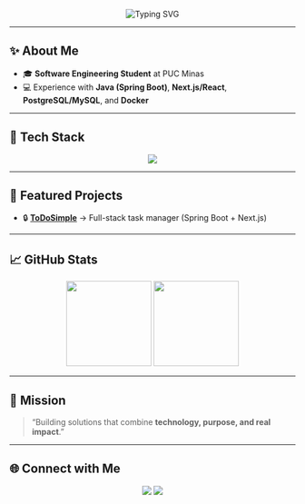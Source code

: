 <!-- Banner -->
<p align="center">
  <img src="https://readme-typing-svg.herokuapp.com?font=Fira+Code&size=28&duration=3000&pause=1000&color=00C853&center=true&vCenter=true&width=600&lines=Hey%2C+I'm+Vitor+👋;Software+Engineering+Student;Passionate+about+Technology+and+Entrepreneurship;Always+aiming+for+the+next+level+🚀" alt="Typing SVG" />
</p>

---

## ✨ About Me
- 🎓 **Software Engineering Student** at PUC Minas  
- 💻 Experience with **Java (Spring Boot)**, **Next.js/React**, **PostgreSQL/MySQL**, and **Docker**  

---

## 🚀 Tech Stack
<p align="center">
  <img src="https://skillicons.dev/icons?i=java,spring,react,nextjs,js,ts,postgres,mysql,docker,git,github,vscode" />
</p>

---

## 📌 Featured Projects
- 🔒 [**ToDoSimple**](https://github.com/vitorazevedop7/ToDoSimple) → Full-stack task manager (Spring Boot + Next.js)

---

## 📈 GitHub Stats
<p align="center">
  <img src="https://github-readme-stats.vercel.app/api?username=vitorazevedop7&show_icons=true&theme=radical" height="150"/>
  <img src="https://github-readme-stats.vercel.app/api/top-langs/?username=vitorazevedop7&layout=compact&theme=radical" height="150"/>
</p>

---

## 🎯 Mission
> “Building solutions that combine **technology, purpose, and real impact**.”  

---

## 🌐 Connect with Me
<p align="center">
  <a href="https://www.linkedin.com/in/vitor-azevedo-293609343"><img src="https://img.shields.io/badge/LinkedIn-0077B5?style=for-the-badge&logo=linkedin&logoColor=white"/></a>
  <a href="mailto:vitorazevedo.p7@gmail.com"><img src="https://img.shields.io/badge/Email-D14836?style=for-the-badge&logo=gmail&logoColor=white"/></a>
</p>
